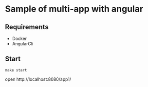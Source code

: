 # Sample of multi-app with angular

## Requirements

- Docker
- AngularCli

## Start

````
make start
````

open http://localhost:8080/app1/
